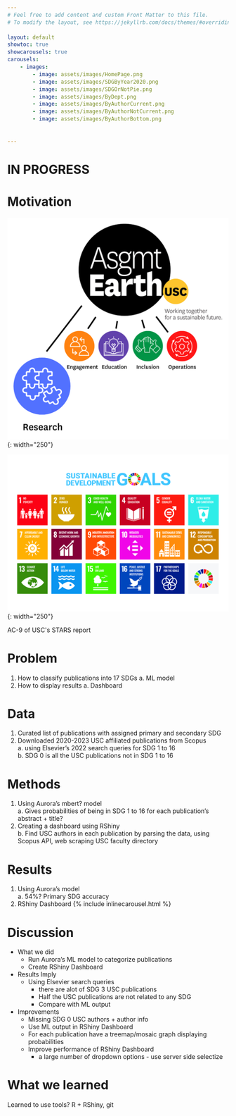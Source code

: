 ```yaml
---
# Feel free to add content and custom Front Matter to this file.
# To modify the layout, see https://jekyllrb.com/docs/themes/#overriding-theme-defaults

layout: default
showtoc: true
showcarousels: true
carousels:
    - images: 
        - image: assets/images/HomePage.png
        - image: assets/images/SDGByYear2020.png
        - image: assets/images/SDGOrNotPie.png
        - image: assets/images/ByDept.png
        - image: assets/images/ByAuthorCurrent.png
        - image: assets/images/ByAuthorNotCurrent.png
        - image: assets/images/ByAuthorBottom.png        

         
---
```

# IN PROGRESS
# Motivation
![Assignment Earth Research](assets/images/Asgmt_Earth_Research.png){: width="250"}

![UN's 17 SDGs](assets/images/UN_SDGs.jpg){: width="250"}

AC-9 of USC's STARS report


# Problem
1. How to classify publications into 17 SDGs
    a. ML model
2. How to display results
    a. Dashboard

# Data
1. Curated list of publications with assigned primary and secondary SDG
2. Downloaded 2020-2023 USC affiliated publications from Scopus  
    a. using Elsevier’s 2022 search queries for SDG 1 to 16  
    b. SDG 0 is all the USC publications not in SDG 1 to 16

# Methods
1. Using Aurora’s mbert? model  
    a. Gives probabilities of being in SDG 1 to 16 for each publication’s abstract + title?
2. Creating a dashboard using RShiny  
    b. Find USC authors in each publication by parsing the data, using Scopus API, web scraping USC faculty directory

# Results

1. Using Aurora’s model  
    a. 54%? Primary SDG accuracy
2. RShiny Dashboard
{% include inlinecarousel.html %}

# Discussion

- What we did
    - Run Aurora’s ML model to categorize publications
    - Create RShiny Dashboard
- Results Imply
    - Using Elsevier search queries  
        - there are alot of SDG 3 USC publications
        - Half the USC publications are not related to any SDG
        - Compare with ML output
- Improvements
    - Missing SDG 0 USC authors + author info
    - Use ML output in RShiny Dashboard
    - For each publication have a treemap/mosaic graph displaying probabilities
    - Improve performance of RShiny Dashboard 
        - a large number of dropdown options - use server side selectize


# What we learned

Learned to use tools? R + RShiny, git
